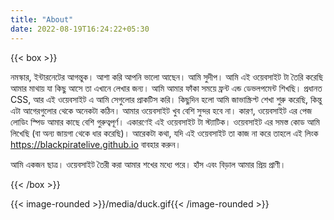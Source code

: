 ```yaml
---
title: "About"
date: 2022-08-19T16:24:22+05:30
---
```

{{< box >}}

নমস্কার, ইন্টারনেটের আগন্তুক।
আশা করি আপনি ভালো আছেন।
আমি সুদীপ। আমি এই ওয়েবসাইট টা তৈরি করেছি আমার মাথায় যা কিছু আসে তা এখানে লেখার জন্য।
আমি আমার ফাঁকা সময়ে ফ্রন্ট এন্ড ডেভলপমেন্ট শিখছি। প্রধানত CSS, আর এই ওয়েবসাইট এ আমি সেগুলোর প্রাকটিস করি। কিছুদিন হলো আমি জাভাস্ক্ৰিপ্ট শেখা শুরু করেছি, কিন্তু এটা আগেরগুলোর থেকে অনেকটা কঠিন। আমার ওয়েবসাইট খুব বেশি সুন্দর হবে না। কারণ, ওয়েবসাইট এর পেজ লোডিং স্পিড আমার কাছে বেশি গুরুত্বপূর্ণ। একারণেই এই ওয়েবসাইট টা স্ট্যাটিক। ওয়েবসাইট এর সমস্ত কোড আমি লিখেছি (বা অন্য জায়গা থেকে ধার করেছি)।
আরেকটা কথা, যদি এই ওয়েবসাইট তা কাজ না করে তাহলে এই লিংক https://blackpiratelive.github.io বাবহার করুন।

আমি একজন ছাত্র।
ওয়েবসাইট তৈরী করা আমার শখের মধ্যে পরে।
হাঁস এবং বিড়াল আমার প্রিয় প্রাণী।

{{< /box >}}

{{< image-rounded >}}/media/duck.gif{{< /image-rounded >}}
